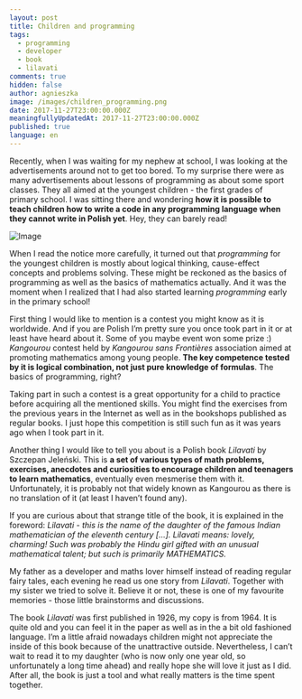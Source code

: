 ```yaml
---
layout: post
title: Children and programming
tags:
  - programming
  - developer
  - book
  - lilavati
comments: true
hidden: false
author: agnieszka
image: /images/children_programming.png
date: 2017-11-27T23:00:00.000Z
meaningfullyUpdatedAt: 2017-11-27T23:00:00.000Z
published: true
language: en
---
```


Recently, when I was waiting for my nephew at school, I was looking at the advertisements around not to get too bored. To my surprise there were as many advertisements about lessons of programming as about some sport classes. They all aimed at the youngest children - the first grades of primary school. I was sitting there and wondering **how it is possible to teach children how to write a code in any programming language when they cannot write in Polish yet**. Hey, they can barely read! 

![Image](../../static/images/children-and-programming/children.jpg "")

When I read the notice more carefully, it turned out that <cite>programming</cite> for the youngest children is mostly about logical thinking, cause-effect concepts and problems solving. These might be reckoned as the basics of programming as well as the basics of mathematics actually. And it was the moment when I realized that I had also started learning <cite>programming</cite> early in the primary school!

First thing I would like to mention is a contest you might know as it is worldwide. And if you are Polish I’m pretty sure you once took part in it or at least have heard about it. Some of you maybe event won some prize :) <cite>Kangourou</cite> contest held by <cite>Kangourou sans Frontières</cite> association aimed at promoting mathematics among young people. **The key competence tested by it is logical combination, not just pure knowledge of formulas**. The basics of programming, right?

Taking part in such a contest is a great opportunity for a child to practice before acquiring all the mentioned skills. You might find the exercises from the previous years in the Internet as well as in the bookshops published as regular books. I just hope this competition is still such  fun as it was years ago when I took part in it.

Another thing I would like to tell you about is a Polish book <cite>Lilavati</cite> by Szczepan Jeleński. This is **a set of various types of math problems, exercises, anecdotes and curiosities to encourage children and teenagers to learn mathematics**, eventually even mesmerise them with it. Unfortunately, it is probably not that widely known as Kangourou as there is no translation of it (at least I haven’t found any).

If you are curious about that strange title of the book, it is explained in the foreword:
<cite>Lilavati - this is the name of the daughter of the famous Indian mathematician of the eleventh century [...].
Lilavati means: lovely, charming! Such was probably the Hindu girl gifted with an unusual mathematical talent; but such is primarily MATHEMATICS.</cite>

My father as a developer and maths lover himself instead of reading regular fairy tales, each evening he read us one story from <cite>Lilavati</cite>. Together with my sister we tried to solve it. Believe it or not, these is one of my favourite memories - those little brainstorms and discussions.

The book <cite>Lilavati</cite> was first published in 1926, my copy is from 1964. It is quite old and you can feel it in the paper as well as in the a bit old fashioned language. I’m a little afraid nowadays children might not appreciate the inside of this book because of the unattractive outside. Nevertheless, I can’t wait to read it to my daughter (who is now only one year old, so unfortunately a long time ahead) and really hope she will love it just as I did. After all, the book is just a tool and what really matters is the time spent together.

